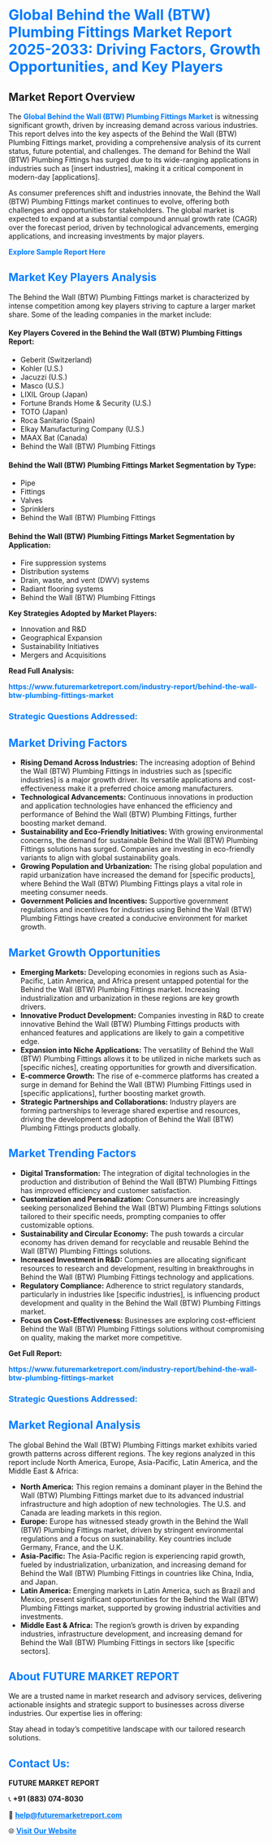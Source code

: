 <h1 style="color: #007BFF;">Global Behind the Wall (BTW) Plumbing Fittings Market Report 2025-2033: Driving Factors, Growth Opportunities, and Key Players</h1>

<section id="overview">
<h2>Market Report Overview</h2>
<p>The <a href="https://www.futuremarketreport.com/industry-report/behind-the-wall-btw-plumbing-fittings-market" style="color: #007BFF; text-decoration: none;"><strong>Global Behind the Wall (BTW) Plumbing Fittings Market</strong></a> is witnessing significant growth, driven by increasing demand across various industries. This report delves into the key aspects of the Behind the Wall (BTW) Plumbing Fittings market, providing a comprehensive analysis of its current status, future potential, and challenges. The demand for Behind the Wall (BTW) Plumbing Fittings has surged due to its wide-ranging applications in industries such as [insert industries], making it a critical component in modern-day [applications].</p>
<p>As consumer preferences shift and industries innovate, the Behind the Wall (BTW) Plumbing Fittings market continues to evolve, offering both challenges and opportunities for stakeholders. The global market is expected to expand at a substantial compound annual growth rate (CAGR) over the forecast period, driven by technological advancements, emerging applications, and increasing investments by major players.</p>
</section>

<section id="overview">
<p><a href="https://www.futuremarketreport.com/request-sample/reportId=108207" style="color: #007BFF; text-decoration: none;"><strong>Explore Sample Report Here</strong></a></p>
</section>

<section id="key-players">
<h2 style="color: #007BFF;">Market Key Players Analysis</h2>
<p>The Behind the Wall (BTW) Plumbing Fittings market is characterized by intense competition among key players striving to capture a larger market share. Some of the leading companies in the market include:</p>
<h4>Key Players Covered in the Behind the Wall (BTW) Plumbing Fittings Report:</h4>
<ul><li>Geberit (Switzerland)</li><li>Kohler (U.S.)</li><li>Jacuzzi (U.S.)</li><li>Masco (U.S.)</li><li>LIXIL Group (Japan)</li><li>Fortune Brands Home &amp; Security (U.S.)</li><li>TOTO (Japan)</li><li>Roca Sanitario (Spain)</li><li>Elkay Manufacturing Company (U.S.)</li><li>MAAX Bat (Canada)</li><li>Behind the Wall (BTW) Plumbing Fittings</li></ul>
<h4>Behind the Wall (BTW) Plumbing Fittings Market Segmentation by Type:</h4>
<ul><li>Pipe</li><li>Fittings</li><li>Valves</li><li>Sprinklers</li><li>Behind the Wall (BTW) Plumbing Fittings</li></ul>

<h4>Behind the Wall (BTW) Plumbing Fittings Market Segmentation by Application:</h4>
<ul><li>Fire suppression systems</li><li>Distribution systems</li><li>Drain, waste, and vent (DWV) systems</li><li>Radiant flooring systems</li><li>Behind the Wall (BTW) Plumbing Fittings</li></ul>
<p><strong>Key Strategies Adopted by Market Players:</strong></p>
<ul>
<li>Innovation and R&D</li>
<li>Geographical Expansion</li>
<li>Sustainability Initiatives</li>
<li>Mergers and Acquisitions</li>
</ul>
</section>

<section>
<p><strong>Read Full Analysis: </strong></p><a href="https://www.futuremarketreport.com/industry-report/behind-the-wall-btw-plumbing-fittings-market" style="color: #007BFF; text-decoration: none;"><strong>https://www.futuremarketreport.com/industry-report/behind-the-wall-btw-plumbing-fittings-market</strong></a>
<h3 style="color: #007BFF;">Strategic Questions Addressed:</h3>
</section>

<section id="driving-factors">
<h2 style="color: #007BFF;">Market Driving Factors</h2>
<ul>
<li><strong>Rising Demand Across Industries:</strong> The increasing adoption of Behind the Wall (BTW) Plumbing Fittings in industries such as [specific industries] is a major growth driver. Its versatile applications and cost-effectiveness make it a preferred choice among manufacturers.</li>
<li><strong>Technological Advancements:</strong> Continuous innovations in production and application technologies have enhanced the efficiency and performance of Behind the Wall (BTW) Plumbing Fittings, further boosting market demand.</li>
<li><strong>Sustainability and Eco-Friendly Initiatives:</strong> With growing environmental concerns, the demand for sustainable Behind the Wall (BTW) Plumbing Fittings solutions has surged. Companies are investing in eco-friendly variants to align with global sustainability goals.</li>
<li><strong>Growing Population and Urbanization:</strong> The rising global population and rapid urbanization have increased the demand for [specific products], where Behind the Wall (BTW) Plumbing Fittings plays a vital role in meeting consumer needs.</li>
<li><strong>Government Policies and Incentives:</strong> Supportive government regulations and incentives for industries using Behind the Wall (BTW) Plumbing Fittings have created a conducive environment for market growth.</li>
</ul>
</section>

<section id="growth-opportunities">
<h2 style="color: #007BFF;">Market Growth Opportunities</h2>
<ul>
<li><strong>Emerging Markets:</strong> Developing economies in regions such as Asia-Pacific, Latin America, and Africa present untapped potential for the Behind the Wall (BTW) Plumbing Fittings market. Increasing industrialization and urbanization in these regions are key growth drivers.</li>
<li><strong>Innovative Product Development:</strong> Companies investing in R&D to create innovative Behind the Wall (BTW) Plumbing Fittings products with enhanced features and applications are likely to gain a competitive edge.</li>
<li><strong>Expansion into Niche Applications:</strong> The versatility of Behind the Wall (BTW) Plumbing Fittings allows it to be utilized in niche markets such as [specific niches], creating opportunities for growth and diversification.</li>
<li><strong>E-commerce Growth:</strong> The rise of e-commerce platforms has created a surge in demand for Behind the Wall (BTW) Plumbing Fittings used in [specific applications], further boosting market growth.</li>
<li><strong>Strategic Partnerships and Collaborations:</strong> Industry players are forming partnerships to leverage shared expertise and resources, driving the development and adoption of Behind the Wall (BTW) Plumbing Fittings products globally.</li>
</ul>
</section>

<section id="trending-factors">
<h2 style="color: #007BFF;">Market Trending Factors</h2>
<ul>
<li><strong>Digital Transformation:</strong> The integration of digital technologies in the production and distribution of Behind the Wall (BTW) Plumbing Fittings has improved efficiency and customer satisfaction.</li>
<li><strong>Customization and Personalization:</strong> Consumers are increasingly seeking personalized Behind the Wall (BTW) Plumbing Fittings solutions tailored to their specific needs, prompting companies to offer customizable options.</li>
<li><strong>Sustainability and Circular Economy:</strong> The push towards a circular economy has driven demand for recyclable and reusable Behind the Wall (BTW) Plumbing Fittings solutions.</li>
<li><strong>Increased Investment in R&D:</strong> Companies are allocating significant resources to research and development, resulting in breakthroughs in Behind the Wall (BTW) Plumbing Fittings technology and applications.</li>
<li><strong>Regulatory Compliance:</strong> Adherence to strict regulatory standards, particularly in industries like [specific industries], is influencing product development and quality in the Behind the Wall (BTW) Plumbing Fittings market.</li>
<li><strong>Focus on Cost-Effectiveness:</strong> Businesses are exploring cost-efficient Behind the Wall (BTW) Plumbing Fittings solutions without compromising on quality, making the market more competitive.</li>
</ul>
</section>

<section>
<p><strong>Get Full Report: </strong></p><a href="https://www.futuremarketreport.com/industry-report/behind-the-wall-btw-plumbing-fittings-market" style="color: #007BFF; text-decoration: none;"><strong>https://www.futuremarketreport.com/industry-report/behind-the-wall-btw-plumbing-fittings-market</strong></a>
<h3 style="color: #007BFF;">Strategic Questions Addressed:</h3>
</section>


<section id="regional-analysis">
<h2 style="color: #007BFF;">Market Regional Analysis</h2>
<p>The global Behind the Wall (BTW) Plumbing Fittings market exhibits varied growth patterns across different regions. The key regions analyzed in this report include North America, Europe, Asia-Pacific, Latin America, and the Middle East & Africa:</p>
<ul>
<li><strong>North America:</strong> This region remains a dominant player in the Behind the Wall (BTW) Plumbing Fittings market due to its advanced industrial infrastructure and high adoption of new technologies. The U.S. and Canada are leading markets in this region.</li>
<li><strong>Europe:</strong> Europe has witnessed steady growth in the Behind the Wall (BTW) Plumbing Fittings market, driven by stringent environmental regulations and a focus on sustainability. Key countries include Germany, France, and the U.K.</li>
<li><strong>Asia-Pacific:</strong> The Asia-Pacific region is experiencing rapid growth, fueled by industrialization, urbanization, and increasing demand for Behind the Wall (BTW) Plumbing Fittings in countries like China, India, and Japan.</li>
<li><strong>Latin America:</strong> Emerging markets in Latin America, such as Brazil and Mexico, present significant opportunities for the Behind the Wall (BTW) Plumbing Fittings market, supported by growing industrial activities and investments.</li>
<li><strong>Middle East & Africa:</strong> The region’s growth is driven by expanding industries, infrastructure development, and increasing demand for Behind the Wall (BTW) Plumbing Fittings in sectors like [specific sectors].</li>
</ul>
</section>

<footer>
<h2 style="color: #007BFF;">About FUTURE MARKET REPORT</h2>
<p>We are a trusted name in market research and advisory services, delivering actionable insights and strategic support to businesses across diverse industries. Our expertise lies in offering:</p>

<p>Stay ahead in today’s competitive landscape with our tailored research solutions.</p>

<h2 style="color: #007BFF;">Contact Us:</h2>
<p><strong>FUTURE MARKET REPORT</strong></p>
<p>📞 <strong>+91 (883) 074-8030</strong></p>
<p>📧 <strong><a href="mailto:help@futuremarketreport.com" style="color: #007BFF;">help@futuremarketreport.com</a></strong></p>
<p>🌐 <strong><a href="https://www.futuremarketreport.com/" style="color: #007BFF;">Visit Our Website</a></strong></p>
</footer>